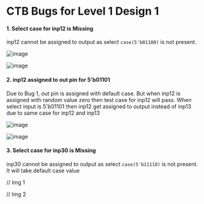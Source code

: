 # CTB Bugs for Level 1 Design 1

#### 1. Select case for inp12 is Missing
inp12 cannot be assigned to output as select ```case(5'b01100)``` is not present. 

![image](https://user-images.githubusercontent.com/92450677/180609397-95d64efa-f65a-43ea-be6f-ba1684b3337d.png)

![image](https://user-images.githubusercontent.com/92450677/180632809-ee77de41-3523-4659-b803-aa83019b33a1.png)

#### 2. inp12 assigned to out pin for 5'b01101
Due to Bug 1, out pin is assigned with default case. But when inp12 is assigned with random value zero then test case for inp12 will pass. When select input is 5'b01101 then inp12 get assigned to output instead of inp13 due to same case for inp12 and inp13

![image](https://user-images.githubusercontent.com/92450677/180633389-8255e4aa-98a8-46cf-a545-f6b0d8263035.png)

![image](https://user-images.githubusercontent.com/92450677/180633426-4a9d4c1b-5148-4174-9878-df136cc2e796.png)


#### 3. Select case for inp30 is Missing
inp30 cannot be assigned to output as select ```case(5'b11110)``` is not present. 
It will take default case value

// Img 1

// Img 2